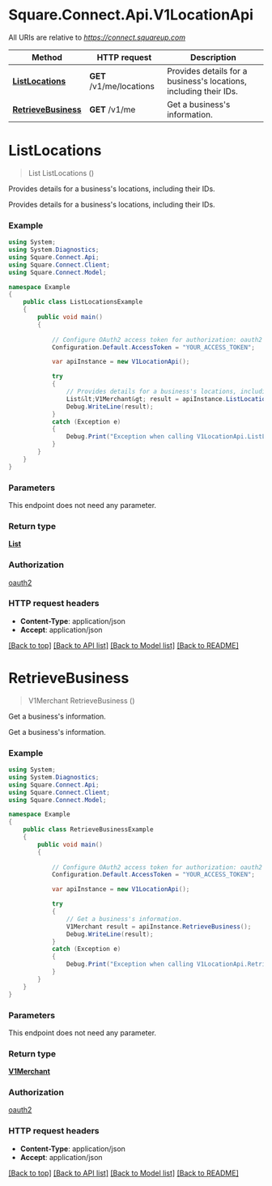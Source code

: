 # Square.Connect.Api.V1LocationApi

All URIs are relative to *https://connect.squareup.com*

Method | HTTP request | Description
------------- | ------------- | -------------
[**ListLocations**](V1LocationApi.md#listlocations) | **GET** /v1/me/locations | Provides details for a business&#39;s locations, including their IDs.
[**RetrieveBusiness**](V1LocationApi.md#retrievebusiness) | **GET** /v1/me | Get a business&#39;s information.


<a name="listlocations"></a>
# **ListLocations**
> List<V1Merchant> ListLocations ()

Provides details for a business's locations, including their IDs.

Provides details for a business's locations, including their IDs.

### Example
```csharp
using System;
using System.Diagnostics;
using Square.Connect.Api;
using Square.Connect.Client;
using Square.Connect.Model;

namespace Example
{
    public class ListLocationsExample
    {
        public void main()
        {
            
            // Configure OAuth2 access token for authorization: oauth2
            Configuration.Default.AccessToken = "YOUR_ACCESS_TOKEN";

            var apiInstance = new V1LocationApi();

            try
            {
                // Provides details for a business's locations, including their IDs.
                List&lt;V1Merchant&gt; result = apiInstance.ListLocations();
                Debug.WriteLine(result);
            }
            catch (Exception e)
            {
                Debug.Print("Exception when calling V1LocationApi.ListLocations: " + e.Message );
            }
        }
    }
}
```

### Parameters
This endpoint does not need any parameter.

### Return type

[**List<V1Merchant>**](V1Merchant.md)

### Authorization

[oauth2](../README.md#oauth2)

### HTTP request headers

 - **Content-Type**: application/json
 - **Accept**: application/json

[[Back to top]](#) [[Back to API list]](../README.md#documentation-for-api-endpoints) [[Back to Model list]](../README.md#documentation-for-models) [[Back to README]](../README.md)

<a name="retrievebusiness"></a>
# **RetrieveBusiness**
> V1Merchant RetrieveBusiness ()

Get a business's information.

Get a business's information.

### Example
```csharp
using System;
using System.Diagnostics;
using Square.Connect.Api;
using Square.Connect.Client;
using Square.Connect.Model;

namespace Example
{
    public class RetrieveBusinessExample
    {
        public void main()
        {
            
            // Configure OAuth2 access token for authorization: oauth2
            Configuration.Default.AccessToken = "YOUR_ACCESS_TOKEN";

            var apiInstance = new V1LocationApi();

            try
            {
                // Get a business's information.
                V1Merchant result = apiInstance.RetrieveBusiness();
                Debug.WriteLine(result);
            }
            catch (Exception e)
            {
                Debug.Print("Exception when calling V1LocationApi.RetrieveBusiness: " + e.Message );
            }
        }
    }
}
```

### Parameters
This endpoint does not need any parameter.

### Return type

[**V1Merchant**](V1Merchant.md)

### Authorization

[oauth2](../README.md#oauth2)

### HTTP request headers

 - **Content-Type**: application/json
 - **Accept**: application/json

[[Back to top]](#) [[Back to API list]](../README.md#documentation-for-api-endpoints) [[Back to Model list]](../README.md#documentation-for-models) [[Back to README]](../README.md)

